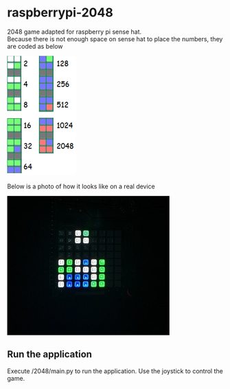 # raspberrypi-2048
2048 game adapted for raspberry pi sense hat.  
Because there is not enough space on sense hat to place the numbers, they are coded as below

![screenshot](docs/blocks.png)

Below is a photo of how it looks like on a real device

![screenshot](docs/pic1.jpg)

## Run the application
Execute /2048/main.py to run the application. Use the joystick to control the game. 
